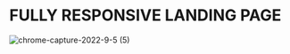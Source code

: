 # FULLY RESPONSIVE LANDING PAGE 
![chrome-capture-2022-9-5 (5)](https://user-images.githubusercontent.com/105635441/194104032-b0b1b43f-65ac-4a52-bc36-84f3f930d23e.gif)
